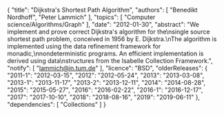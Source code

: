 {
    "title": "Dijkstra's Shortest Path Algorithm",
    "authors": [
        "Benedikt Nordhoff",
        "Peter Lammich"
    ],
    "topics": [
        "Computer science/Algorithms/Graph"
    ],
    "date": "2012-01-30",
    "abstract": "We implement and prove correct Dijkstra's algorithm for the\nsingle source shortest path problem, conceived in 1956 by E. Dijkstra.\nThe algorithm is implemented using the data refinement framework for monadic,\nnondeterministic programs. An efficient implementation is derived using data\nstructures from the Isabelle Collection Framework.",
    "notify": [
        "lammich@in.tum.de"
    ],
    "licence": "BSD",
    "olderReleases": {
        "2011-1": "2012-03-15",
        "2012": "2012-05-24",
        "2013": "2013-03-08",
        "2013-1": "2013-11-17",
        "2013-2": "2013-12-11",
        "2014": "2014-08-28",
        "2015": "2015-05-27",
        "2016": "2016-02-22",
        "2016-1": "2016-12-17",
        "2017": "2017-10-10",
        "2018": "2018-08-16",
        "2019": "2019-06-11"
    },
    "dependencies": [
        "Collections"
    ]
}